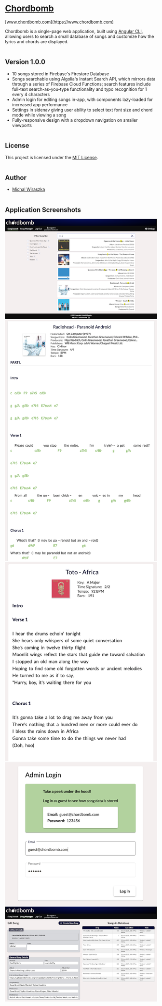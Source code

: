 # [Chordbomb](https://www.chordbomb.com)

[www.chordbomb.com](https://www.chordbomb.com)

Chordbomb is a single-page web application, built using [Angular CLI](https://github.com/angular/angular-cli), allowing users to search a small database of songs and customize how the lyrics and chords are displayed.<br><br>

## Version 1.0.0
* 10 songs stored in Firebase's Firestore Database
* Songs searchable using Algolia's Instant Search API, which mirrors data through a series of Firebase Cloud Functions; search features include full-text search-as-you-type functionality and typo recognition for 1 every 4 characters
* Admin login for editing songs in-app, with components lazy-loaded for increased app performance
* Settings in sidenav giving user ability to select text font size and chord mode while viewing a song
* Fully-responsive design with a dropdown navigation on smaller viewports
<br><br>

## License
This project is licensed under the [MIT License](LICENSE).
<br><br>

## Author
* [Michal Wiraszka](https://github.com/mwiraszka)
<br><br>

## Application Screenshots
![Chordbomb Screenshot 1](screenshots/screenshot-1.png "Chordbomb - Search Song")
![Chordbomb Screenshot 2](screenshots/screenshot-2.png "Chordbomb - Song with Chords")
![Chordbomb Screenshot 3](screenshots/screenshot-3.png "Chordbomb - Song without Chords")
![Chordbomb Screenshot 4](screenshots/screenshot-4.png "Chordbomb - Admin Login")
![Chordbomb Screenshot 5](screenshots/screenshot-5.png "Chordbomb - Edit Song")
